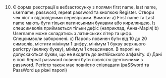 10. Є форма реєстрації в вебзастосунку з полями first name, last name, username, password, repeat password та кнопкою Register. Створи чек ліст з відповідними перевірками. Вимоги:
    a) First name та Last name мають бути тільки латинськими буквами або кириллицею. Із спецсимволів приймається тільки дефіс (наприклад, Анна-Марія)
    b) Username може складатись з латинських літер та цифр. Спецсимволи заборонені.
    c) Пароль повинен бути від 10 до 20 символів, містити мінімум 1 цифру, мінімум 1 букву верхнього регістру (велику букву), мінімум 1 спецсимвол. В паролі не допускаються букви, що не входять до англійського алфавіту.
    d) Дані в полі Repeat password повинні бути повністю ідентичними з password. Регістр також має повністю співпадати (paSSword та PassWord це різні паролі)
